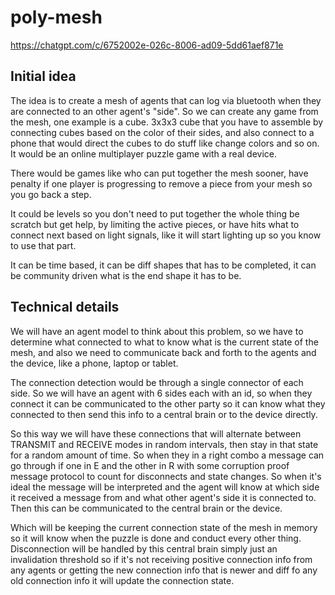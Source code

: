# poly-mesh

https://chatgpt.com/c/6752002e-026c-8006-ad09-5dd61aef871e

## Initial idea

The idea is to create a mesh of agents that can log via bluetooth when they are connected to an other agent's "side".
So we can create any game from the mesh, one example is a cube. 3x3x3 cube that you have to assemble by connecting cubes based on the color of their sides, and also connect to a phone that would direct the cubes to do stuff like change colors and so on. It would be an online multiplayer puzzle game with a real device.

There would be games like who can put together the mesh sooner, have penalty if one player is progressing to remove a piece from your mesh so you go back a step.

It could be levels so you don't need to put together the whole thing be scratch but get help, by limiting the active pieces, or have hits what to connect next based on light signals, like it will start lighting up so you know to use that part.

It can be time based, it can be diff shapes that has to be completed, it can be community driven what is the end shape it has to be.

## Technical details

We will have an agent model to think about this problem, so we have to determine what connected to what to know what is the current state of the mesh, and also we need to communicate back and forth to the agents and the device, like a phone, laptop or tablet.

The connection detection would be through a single connector of each side. 
So we will have an agent with 6 sides each with an id, so when they connect it can be communicated to the other party so it can know what they connected to then send this info to a central brain or to the device directly.

So this way we will have these connections that will alternate between TRANSMIT and RECEIVE modes in random intervals, then stay in that state for a random amount of time. So when they in a right combo a message can go through if one in E and the other in R with some corruption proof message protocol to count for disconnects and state changes. So when it's ideal the message will be interpreted and the agent will know at which side it received a message from and what other agent's side it is connected to. Then this can be communicated to the central brain or the device.

Which will be keeping the current connection state of the mesh in memory so it will know when the puzzle is done and conduct every other thing. Disconnection will be handled by this central brain simply just an invalidation threshold so if it's not receiving positive connection info from any agents or getting the new connection info that is newer and diff fo any old connection info it will update the connection state. 
